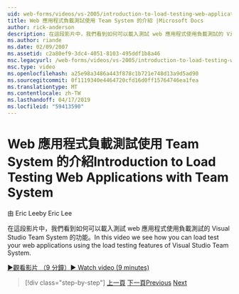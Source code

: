 ```yaml
---
uid: web-forms/videos/vs-2005/introduction-to-load-testing-web-applications-with-team-system
title: Web 應用程式負載測試使用 Team System 的介紹 |Microsoft Docs
author: rick-anderson
description: 在這段影片中，我們看到如何可以載入測試 web 應用程式使用負載測試的 Visual Studio Team System 的功能。
ms.author: riande
ms.date: 02/09/2007
ms.assetid: c2a80ef9-3dc4-4051-8103-495ddf1b8a46
msc.legacyurl: /web-forms/videos/vs-2005/introduction-to-load-testing-web-applications-with-team-system
msc.type: video
ms.openlocfilehash: a25e98a3486a443f878c1b721e748d13a9d5ad90
ms.sourcegitcommit: 0f1119340e4464720cfd16d0ff15764746ea1fea
ms.translationtype: MT
ms.contentlocale: zh-TW
ms.lasthandoff: 04/17/2019
ms.locfileid: "59413590"
---
```

# <a name="introduction-to-load-testing-web-applications-with-team-system"></a><span data-ttu-id="d2fc8-103">Web 應用程式負載測試使用 Team System 的介紹</span><span class="sxs-lookup"><span data-stu-id="d2fc8-103">Introduction to Load Testing Web Applications with Team System</span></span>

<span data-ttu-id="d2fc8-104">由 Eric Lee</span><span class="sxs-lookup"><span data-stu-id="d2fc8-104">by Eric Lee</span></span>

<span data-ttu-id="d2fc8-105">在這段影片中，我們看到如何可以載入測試 web 應用程式使用負載測試的 Visual Studio Team System 的功能。</span><span class="sxs-lookup"><span data-stu-id="d2fc8-105">In this video we see how you can load test your web applications using the load testing features of Visual Studio Team System.</span></span>

[<span data-ttu-id="d2fc8-106">&#9654;觀看影片 （9 分鐘）</span><span class="sxs-lookup"><span data-stu-id="d2fc8-106">&#9654; Watch video (9 minutes)</span></span>](https://channel9.msdn.com/Blogs/ASP-NET-Site-Videos/introduction-to-load-testing-web-applications-with-team-system)

> [!div class="step-by-step"]
> <span data-ttu-id="d2fc8-107">[上一頁](introduction-to-testing-web-applications-with-team-system.md)
> [下一頁](introduction-to-manual-testing-with-team-system.md)</span><span class="sxs-lookup"><span data-stu-id="d2fc8-107">[Previous](introduction-to-testing-web-applications-with-team-system.md)
[Next](introduction-to-manual-testing-with-team-system.md)</span></span>
